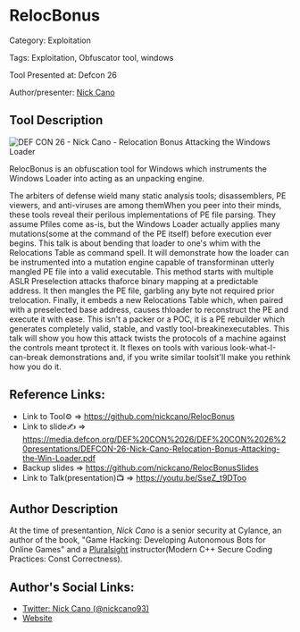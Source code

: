 # RelocBonus

Category: Exploitation

Tags: Exploitation, Obfuscator tool, windows

Tool Presented at: Defcon 26

Author/presenter: [Nick Cano](https://twitter.com/nickcano93)

## Tool Description

![DEF CON 26 - Nick Cano - Relocation Bonus Attacking the Windows Loader](https://github.com/DefconParrot/DefconArsenalTools/assets/30528167/a918eb66-6deb-43d0-aa8b-91995d3f7640)

RelocBonus is an obfuscation tool for Windows which instruments the Windows Loader into acting as an unpacking engine.

The arbiters of defense wield many static analysis tools; disassemblers, PE viewers, and anti-viruses are among themWhen you peer into their minds, these tools reveal their perilous implementations of PE file parsing. They assume Pfiles come as-is, but the Windows Loader actually applies many mutations(some at the command of the PE itself) before execution ever begins. This talk is about bending that loader to one's whim with the Relocations Table as command spell. It will demonstrate how the loader can be instrumented into a mutation engine capable of transforminan utterly mangled PE file into a valid executable. This method starts with multiple ASLR Preselection attacks thaforce binary mapping at a predictable address. It then mangles the PE file, garbling any byte not required prior trelocation. Finally, it embeds a new Relocations Table which, when paired with a preselected base address, causes thloader to reconstruct the PE and execute it with ease.
This isn't a packer or a POC, it is a PE rebuilder which generates completely valid, stable, and vastly tool-breakinexecutables. This talk will show you how this attack twists the protocols of a machine against the controls meant tprotect it. It flexes on tools with various look-what-I-can-break demonstrations and, if you write similar toolsit'll make you rethink how you do it.

## Reference Links:

- Link to Tool⚙️ => https://github.com/nickcano/RelocBonus
- Link to slide✍️ => https://media.defcon.org/DEF%20CON%2026/DEF%20CON%2026%20presentations/DEFCON-26-Nick-Cano-Relocation-Bonus-Attacking-the-Win-Loader.pdf
- Backup slides => https://github.com/nickcano/RelocBonusSlides
- Link to Talk(presentation)📺 => https://youtu.be/SseZ_t9DToo

## Author Description

At the time of presentantion, _Nick Cano_ is a senior security at Cylance, an author of the book, "Game Hacking: Developing Autonomous Bots for Online Games" and a [Pluralsight](https://www.pluralsight.com/) instructor(Modern C++ Secure Coding Practices: Const Correctness).

## Author's Social Links:

- [Twitter: Nick Cano (@nickcano93)](https://twitter.com/nickcano93)
- [Website](http://xenobot.net)
